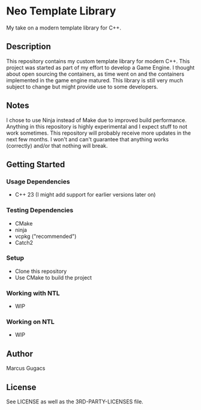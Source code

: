 # Neo Template Library
My take on a modern template library for C++. 

## Description
This repository contains my custom template library for modern C++.
This project was started as part of my effort to develop a Game Engine.
I thought about open sourcing the containers, as time went on and the containers implemented in the game engine matured.
This library is still very much subject to change but might provide use to some developers.

## Notes
I chose to use Ninja instead of Make due to improved build performance.
Anything in this repository is highly experimental and I expect stuff to not work sometimes.
This repository will probably receive more updates in the next few months.
I won't and can't guarantee that anything works (correctly) and/or that nothing will break.

## Getting Started
### Usage Dependencies
* C++ 23 (I might add support for earlier versions later on)

### Testing Dependencies
* CMake
* ninja
* vcpkg ("recommended")
* Catch2

### Setup
* Clone this repository
* Use CMake to build the project

### Working with NTL
* WIP

### Working on NTL
* WIP

## Author
Marcus Gugacs

## License
See LICENSE as well as the 3RD-PARTY-LICENSES file.
